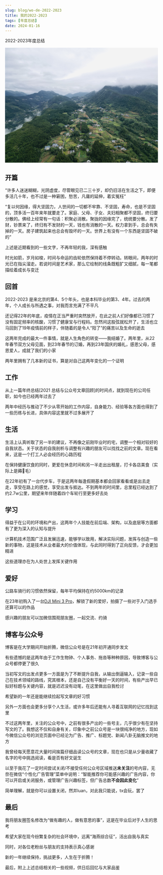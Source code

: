 ```yaml
---
slug: blog/wo-de-2022-2023
title: 我的2022-2023
tags: [年度总结]
date: 2024-01-16
---
```


2022-2023年度总结
<!--truncate-->
![20240116-01](./images/20240116-01.jpg)

## 开篇

“许多人迷迷糊糊，光阴虚度，尽管眼见已二三十岁，却仍旧活在生活之下，即便多活几十年，也不过是一种窘困，愁苦，凡庸的延伸，着实冤枉”


“复以何因缘，得大坚固力，人世间的一切都不牢靠、不坚固，寿命，也是不坚固的，顶多活一百年来年就要走了。家庭、父母、子女、夫妇相聚都不坚固，终归要分散的。佛经上经常有一句话：积聚必消散。聚拢的因缘完了，统统要分散。发了财，钞票来了，终归有不发财的一天，钱也有消散的一天。权力拿到手，总会有失掉的一天。房子建筑起来也总会有毁坏的一天。世界上有没有一个东西是坚固不破的”


上述是近期看到的一些文字，不再年轻的我，深有感触


时光如箭，岁月如梭，时间与命运的齿轮依然保持着不停转动。转眼间，两年的时光已在指尖溜走。若说时间是艺术家，那么它绘制的线条既粗犷又细腻，每一笔都描绘着成长与变迁


## 回首

2022-2023 是来北京的第4、5个年头，也是本科毕业的第3、4年。过去的两年，个人成长与所遇之事，对我而言充满了不平凡


还记得22年的年底，疫情在正当严重时突然放开，在此之前人们好像都已习惯了没有固定频率的核酸，习惯了健康宝与行程码。忽然间这股弦就松开了，生活也立马回到了19年疫情前的样子，伴随着的是令人“阳了”的痛苦以及生命的逝去


这两年完成的最大一件事情，就是人生角色的转变——我结婚了。两年里，从22年春节双方父母见面，到23年春节的订婚，再到23年国庆的婚礼，感恩父母，感恩爱人，成就了我们的小家


两年里拥有了几本新的证书，算是对自己这两年变化的一个证明


## 工作

从上一篇年终总结[2021 总结与公众号文章回顾]的时间点，就到现在的公司任职，如今也已经两年过去了

两年中经历与推动了不少从零开始的工作内容，自身能力、经验等各方面也得到了一些历练与长进，具体内容这里就不过多展开了

## 生活

生活上认真听取了另一半的建议，不再像之前刚毕业时的宅，调整一个相对较好的自我状态。关于状态的自我剖析与调整有兴趣的朋友可以找找之前的文章。现在看来，这是一个打工人必会经历的心路历程

在保持健康饮食的同时，更爱在休息时间和另一半走出出租屋，打卡各店美食（实际上是薅🐑毛）

在22年初有了一台代步车，于是这两年每逢假期基本都会回家看看或是出去走走，享受在路上的感觉，享受出发与抵达。不到两年的时间里，总里程已经达到了约2.7w公里，期望来年伴随着四个车轮行至更多好去处


## 学习

得益于在公司的环境和产出，这两年个人技能在前后端、架构，以及底层等方面都有了更为深入的认知与提升

计算机技术范围广泛且发展迅速，能够学以致用，解决实际问题，发挥与创造一些新的事物，这是技术从业者最大的价值体现，与此同时得到了正向反馈，才会更加精进

这些道理亦在为人处世上发挥关键作用


## 爱好

公路车骑行的习惯依然保留，每年平均保持在约5000km的记录

在23年初购入了一台[DJI Mini 3 Pro](https://www.dji.com/mini-3-pro)，解锁了新的爱好，拍摄了一些对于入门选手还算可以的作品

感兴趣的朋友可以加微信围观朋友圈，一起交流、约骑


## 博客与公众号

博客是在大学期间开始折腾，微信公众号是在21年初开通同步发文

有些遗憾的是这两年由于工作生物钟、个人事务、拖沓等种种原因，导致博客与公众号都停更了很久

当初写文的出发点更多一方面是为了不断提升自我，从输出倒逼输入，记录一些自己在技术领域的路线，究其根本，还是自己没有平衡好一天的时间，有些产出早已拟好标题与关键内容，就是迟迟没有动笔，在这里做出自我检讨

希望新的一年还是能继续捡起写文章的好习惯

另外一方面也会更多分享个人生活，或许多年后还能有人寻着互联网的记忆找到这里


不过这两年里，关注的公众号中，之前有很多产出的一些号主，几乎很少有在坚持写文的了。我想这不仅和自身有关，印象中之前公众号是一块很纯净的地方，现如今微信公众号的浏览页面中已经沦为广告、推广、标题党、新闻八卦无脑推文的地方

我曾经每天愿意花大量时间挨篇仔细品读公众号的文章，现在也只是从少量收藏了名字的号中挑选阅读，看是否有好文诞生

以至于我花了一定时间尝试关闭/不接受任何公众号区域推送**未关注**的号内容，无奈在微信“个性化广告管理”菜单中说明：“智能推荐你可能感兴趣的广告内容，你可以开启或关闭服务，或管理广告兴趣标签，但广告总数**不会因此变化**”

简单理解，就是你可以设置关闭，然并luan，对此我只能说，tx会玩，罢了


## 最后

我将朋友圈签名修改为“做有趣的人，做有意思的事”，这是在毕业后对于人生的思考

希望大家在现今纷繁复杂的社会环境中，远离“海燕综合征”，活出自我与真实

同时，对各位老粉丝与朋友的支持表示真心感谢

新的一年继续保持，挑战更多，人生在于折腾！


最后，附上上述总结相关的一些视频，供日后回忆与大家品鉴
